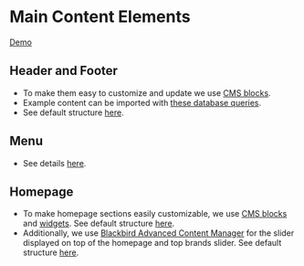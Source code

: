 # Main Content Elements
[Demo](https://alpaca-community.snowdog.dev)

## Header and Footer
* To make them easy to customize and update we use [CMS blocks](https://docs.magento.com/user-guide/cms/blocks.html).
* Example content can be imported with [these database queries](https://github.com/SnowdogApps/create-alpaca-theme/blob/master/templates/database/queries.sql).
* See default structure [here](https://github.com/SnowdogApps/magento2-alpaca-theme/tree/master/Magento_Theme/layout/default.xml).

## Menu
* See details [here](/guide/introduction/alpaca-packages.html#snowdog-menu).

## Homepage
* To make homepage sections easily customizable, we use [CMS blocks](https://docs.magento.com/user-guide/cms/blocks.html) and [widgets](https://docs.magento.com/user-guide/cms/widgets.html). See default structure [here](https://github.com/SnowdogApps/magento2-alpaca-theme/tree/master/Magento_Cms/layout/cms_index_index.xml).
* Additionally, we use [Blackbird Advanced Content Manager](https://www.advancedcontentmanager.com/) for the slider displayed on top of the homepage and top brands slider. See default structure [here](https://github.com/SnowdogApps/magento2-alpaca-acm/blob/master/view/frontend/layout/cms_index_index.xml).
